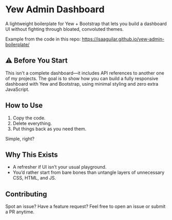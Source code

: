 # Yew Admin Dashboard

A lightweight boilerplate for Yew + Bootstrap that lets you build a dashboard UI without fighting through bloated, convoluted themes.

Example from the code in this repo: https://isaaguilar.github.io/yew-admin-boilerplate/

## :warning: Before You Start

This isn't a complete dashboard—it includes API references to another one of my projects. The goal is to show how you can build a fully responsive dashboard with Yew and Bootstrap, using minimal styling and zero extra JavaScript.

## How to Use

1. Copy the code.
2. Delete everything.
3. Put things back as you need them.

Simple, right?

## Why This Exists
- A refresher if UI isn’t your usual playground.
- You’d rather start from bare bones than untangle layers of unnecessary CSS, HTML, and JS. 

## Contributing

Spot an issue? Have a feature request? Feel free to open an issue or submit a PR anytime.
